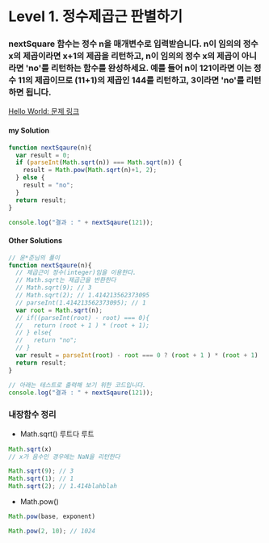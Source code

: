 # Level 1. 정수제곱근 판별하기

### nextSquare 함수는 정수 n을 매개변수로 입력받습니다. n이 임의의 정수 x의 제곱이라면 x+1의 제곱을 리턴하고, n이 임의의 정수 x의 제곱이 아니라면 'no'를 리턴하는 함수를 완성하세요. 예를 들어 n이 121이라면 이는 정수 11의 제곱이므로 (11+1)의 제곱인 144를 리턴하고, 3이라면 'no'를 리턴하면 됩니다.  

[Hello World: 문제 링크](http://tryhelloworld.co.kr/challenge_codes/120) 

#### my Solution
```javascript
function nextSqaure(n){
  var result = 0;
  if (parseInt(Math.sqrt(n)) === Math.sqrt(n)) {
    result = Math.pow(Math.sqrt(n)+1, 2);
  } else {
  	result = "no";
  }
  return result;
}

console.log("결과 : " + nextSqaure(121));
```

#### Other Solutions
```javascript
// 윤*준님의 풀이
function nextSqaure(n){
  // 제곱근이 정수(integer)임을 이용한다.
  // Math.sqrt는 제곱근을 반환한다
  // Math.sqrt(9); // 3
  // Math.sqrt(2); // 1.414213562373095
  // parseInt(1.414213562373095); // 1
  var root = Math.sqrt(n);
  // if((parseInt(root) - root) === 0){
  //   return (root + 1 ) * (root + 1);
  // } else{
  //   return "no";
  // }
  var result = parseInt(root) - root === 0 ? (root + 1 ) * (root + 1) : "no";
  return result;
}

// 아래는 테스트로 출력해 보기 위한 코드입니다.
console.log("결과 : " + nextSqaure(121));
```

### 내장함수 정리
- Math.sqrt()
루트다 루트
```javascript
Math.sqrt(x)
// x가 음수인 경우에는 NaN을 리턴한다
```
```javascript
Math.sqrt(9); // 3
Math.sqrt(1); // 1
Math.sqrt(2); // 1.414blahblah
```

- Math.pow()
```javascript
Math.pow(base, exponent)
```
```javascript
Math.pow(2, 10); // 1024
```
